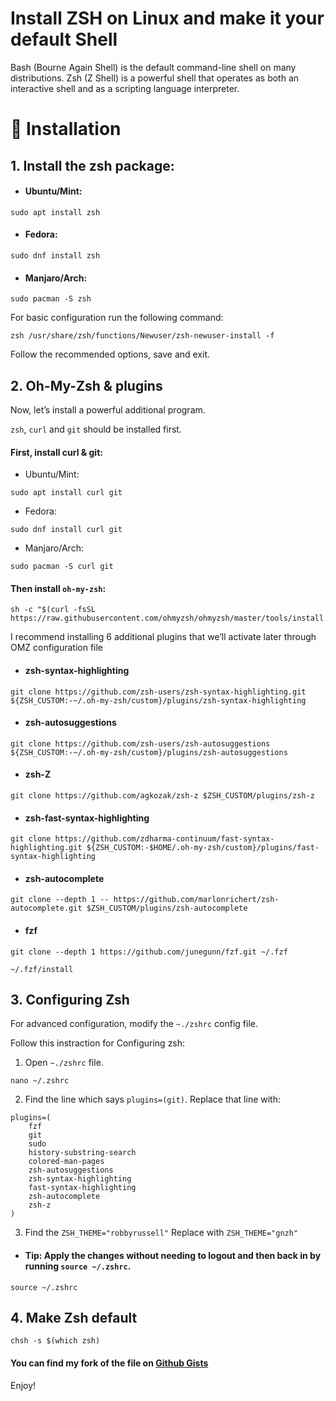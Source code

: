 # Install ZSH on Linux and make it your default Shell
Bash (Bourne Again Shell) is the default command-line shell on many distributions. Zsh (Z Shell) is a powerful shell that operates as both an interactive shell and as a scripting language interpreter.

# 🚀 Installation
## 1. Install the zsh package:
- #### Ubuntu/Mint:
```
sudo apt install zsh
```
- #### Fedora:
```
sudo dnf install zsh
```
- #### Manjaro/Arch:
```
sudo pacman -S zsh
```

For basic configuration run the following command:
```
zsh /usr/share/zsh/functions/Newuser/zsh-newuser-install -f
```
Follow the recommended options, save and exit.

## 2. Oh-My-Zsh & plugins

Now, let’s install a powerful additional program.

```zsh```, ```curl``` and ```git``` should be installed first.

#### First, install curl & git:
- Ubuntu/Mint:
```
sudo apt install curl git
```
- Fedora:
```
sudo dnf install curl git
```
- Manjaro/Arch:
```
sudo pacman -S curl git
```

#### Then install ```oh-my-zsh```:

```
sh -c "$(curl -fsSL https://raw.githubusercontent.com/ohmyzsh/ohmyzsh/master/tools/install.sh)"
```
I recommend installing 6 additional plugins that we’ll activate later through OMZ configuration file

- #### zsh-syntax-highlighting
```
git clone https://github.com/zsh-users/zsh-syntax-highlighting.git ${ZSH_CUSTOM:-~/.oh-my-zsh/custom}/plugins/zsh-syntax-highlighting
```

- #### zsh-autosuggestions
```
git clone https://github.com/zsh-users/zsh-autosuggestions ${ZSH_CUSTOM:-~/.oh-my-zsh/custom}/plugins/zsh-autosuggestions
```

- #### zsh-Z
```
git clone https://github.com/agkozak/zsh-z $ZSH_CUSTOM/plugins/zsh-z
```

- #### zsh-fast-syntax-highlighting
```
git clone https://github.com/zdharma-continuum/fast-syntax-highlighting.git ${ZSH_CUSTOM:-$HOME/.oh-my-zsh/custom}/plugins/fast-syntax-highlighting
```

- #### zsh-autocomplete
```
git clone --depth 1 -- https://github.com/marlonrichert/zsh-autocomplete.git $ZSH_CUSTOM/plugins/zsh-autocomplete
```

- #### fzf
```
git clone --depth 1 https://github.com/junegunn/fzf.git ~/.fzf
```
```
~/.fzf/install
```

## 3. Configuring Zsh

For advanced configuration, modify the ```~./zshrc``` config file.

Follow this instraction for Configuring zsh:

1. Open ```~./zshrc``` file.
```
nano ~/.zshrc
```

2. Find the line which says ```plugins=(git)```.
Replace that line with:
```
plugins=(
    fzf
    git
    sudo
    history-substring-search
    colored-man-pages
    zsh-autosuggestions
    zsh-syntax-highlighting
    fast-syntax-highlighting
    zsh-autocomplete
    zsh-z
)
```

3. Find the ```ZSH_THEME="robbyrussell"```
Replace with ```ZSH_THEME="gnzh"```


- #### Tip: Apply the changes without needing to logout and then back in by running ```source ~/.zshrc```.
```
source ~/.zshrc
```

## 4. Make Zsh default
```
chsh -s $(which zsh)
```

#### You can find my fork of the file on [Github Gists](https://gist.github.com/azmarifdev/9c16c5a33e93aee05b35147fe7da1015)

Enjoy!

